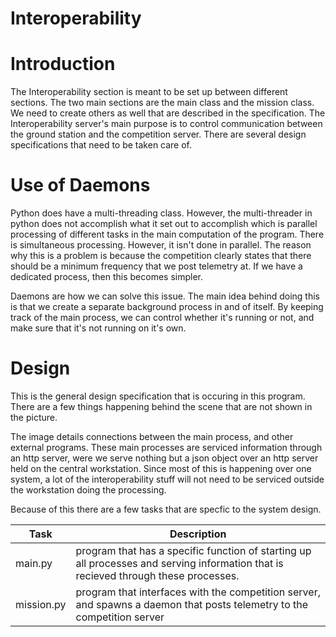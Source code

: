 # Interoperability

# Introduction

The Interoperability section is meant to be set up between different sections. The two main sections are the main class and the mission class.
We need to create others as well that are described in the specification. The Interoperability server's main purpose is
to control communication between the ground station and the competition server. There are several design specifications that
need to be taken care of.

# Use of Daemons

Python does have a multi-threading class. However, the multi-threader in python does not accomplish what it set out to accomplish
which is parallel processing of different tasks in the main computation of the program. There is simultaneous processing. However,
it isn't done in parallel. The reason why this is a problem is because the competition clearly states that there should be 
a minimum frequency that we post telemetry at. If we have a dedicated process, then this becomes simpler.

Daemons are how we can solve this issue. The main idea behind doing this is that we create a separate background process in
and of itself. By keeping track of the main process, we can control whether it's running or not, and make sure that it's not running on it's own.

# Design

This is the general design specification that is occuring in this program. There are a few things happening behind the scene that are not shown in the picture.


The image details connections between the main process, and other external programs. These main processes are serviced information
through an http server, were we serve nothing but a json object over an http server held on the central workstation. Since most
of this is happening over one system, a lot of the interoperability stuff will not need to be serviced outside the workstation
doing the processing.

Because of this there are a few tasks that are specfic to the system design.

Task | Description
--- | ---
main.py | program that has a specific function of starting up all processes and serving information that is recieved through these processes.
mission.py | program that interfaces with the competition server, and spawns a daemon that posts telemetry to the competition server

